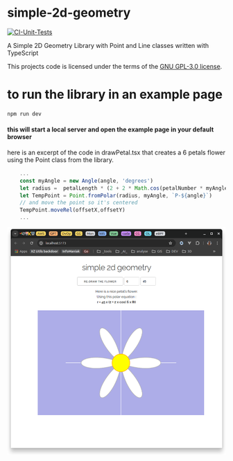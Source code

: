 # simple-2d-geometry

[![CI-Unit-Tests](https://github.com/lao-tseu-is-alive/simple-2d-geometry/actions/workflows/npm-test.yml/badge.svg)](https://github.com/lao-tseu-is-alive/simple-2d-geometry/actions/workflows/npm-test.yml)

A Simple 2D Geometry Library with Point and Line classes written with TypeScript

This projects code is licensed under the terms of the [GNU GPL-3.0 license](https://www.gnu.org/licenses/quick-guide-gplv3.html).


# to run the library in an example page  
```bash
npm run dev
```

#### this will start a local server and open the example page in your default browser
here is an excerpt of the code in drawPetal.tsx that creates a 6 petals flower using the Point class from the library.
```typescript
    ...
    const myAngle = new Angle(angle, 'degrees')
    let radius =  petalLength * (2 + 2 * Math.cos(petalNumber * myAngle.toRadians()))
    let TempPoint = Point.fromPolar(radius, myAngle, `P-${angle}`)
    // and move the point so it's centered
    TempPoint.moveRel(offsetX,offsetY)
    ...
```

![alt text](https://raw.githubusercontent.com/lao-tseu-is-alive/simple-2d-geometry/main/images/simple-2d-geometry_example_polar_equation_flower.png "Using the Point class to create a nice 6 petal's flowers from a polar equation")
